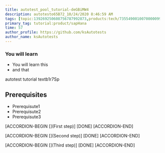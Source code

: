 ```yaml
---
title: autotest_pool_tutorial-deGBiMW4
description: autotesto65B72_10/24/2020 8:46:59 AM
tags: [topic:139269250608756787992873,products:tech/73554900100700000996,tutorial:experience/advanced]
primary_tag: tutorial:product/sapHana
time: 57
author_profile: https://github.com/ksAutotests
author_name: ksAutotests
---
```

### You will learn
- You will learn this
- and that

autotest tutorial textb1r7Sp

## Prerequisites
- Prerequisute1
- Prerequisute2
- Prerequisute3

[ACCORDION-BEGIN [](First step)]
[DONE]
[ACCORDION-END]

[ACCORDION-BEGIN [](Second step)]
[DONE]
[ACCORDION-END]

[ACCORDION-BEGIN [](Third step)]
[DONE]
[ACCORDION-END]

